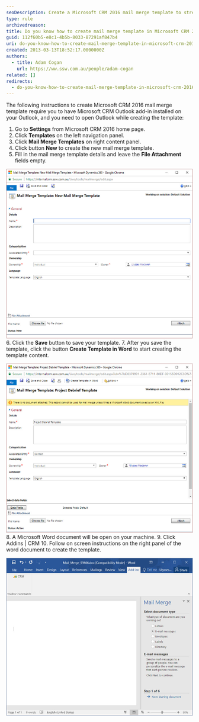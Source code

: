```yaml
---
seoDescription: Create a Microsoft CRM 2016 mail merge template to streamline your marketing efforts and boost productivity.
type: rule
archivedreason:
title: Do you know how to create mail merge template in Microsoft CRM 2016?
guid: 112f60b5-e8c1-4b5b-8033-87291af847b4
uri: do-you-know-how-to-create-mail-merge-template-in-microsoft-crm-2011
created: 2013-03-13T18:52:17.0000000Z
authors:
  - title: Adam Cogan
    url: https://ww.ssw.com.au/people/adam-cogan
related: []
redirects:
  - do-you-know-how-to-create-mail-merge-template-in-microsoft-crm-2016
---
```


The following instructions to create Microsoft CRM 2016 mail merge template require you to have Microsoft CRM Outlook add-in installed on your Outlook, and you need to open Outlook while creating the template:

<!--endintro-->

1. Go to
   **Settings** from Microsoft CRM 2016 home page.
2. Click
   **Templates** on the left navigation panel.
3. Click
   **Mail Merge Templates** on right content panel.
4. Click button
   **New** to create the new mail merge template.
5. Fill in the mail merge template details and leave the
   **File Attachment** fields empty.

![Figure: Fill in mail merge template details](mail-merge-1.jpg)  
6. Click the
**Save** button to save your template. 7. After you save the template, click the button
**Create Template in Word** to start creating the template content.

![Figure: Create Mail Merge Template](mail-merge-2.jpg)  
8. A Microsoft Word document will be open on your machine. 9. Click Addins | CRM 10. Follow on screen instructions on the right panel of the word document to create the template.

![Figure: Follow the instructions to create template content](mail-merge-3.jpg)
